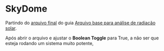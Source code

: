 # SkyDome

Partindo do [arquivo final](./radiation_01.gh) do guia [Arquivo base para análise de radiação solar](./radiation.md).

Após abrir o arquivo e ajustar o **Boolean Toggle** para True, a não ser que esteja rodando um sistema muito potente, 